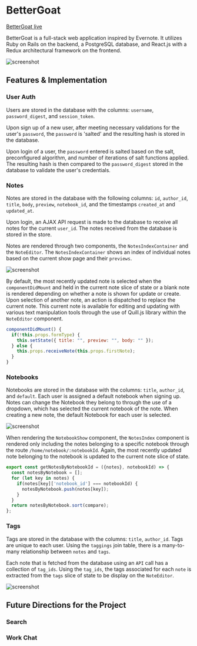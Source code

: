 # BetterGoat

[BetterGoat live](https://bettergoat.herokuapp.com/)

BetterGoat is a full-stack web application inspired by Evernote. It utilizes Ruby on Rails on the backend, a PostgreSQL database, and React.js with a Redux architectural framework on the frontend.

![screenshot](http://imgur.com/zG2V9op.png)

## Features & Implementation

### User Auth
Users are stored in the database with the columns: `username`, `password_digest`, and `session_token`.

Upon sign up of a new user, after meeting necessary validations for the user's `password`, the `password` is 'salted' and the resulting hash is stored in the database.

Upon login of a user, the `password` entered is salted based on the salt, preconfigured algorithm, and number of iterations of salt functions applied. The resulting hash is then compared to the `password_digest` stored in the database to validate the user's credentials.


### Notes
Notes are stored in the database with the following columns: `id`, `author_id`, `title`, `body`, `preview`, `notebook_id`, and the timestamps `created_at` and `updated_at`.

Upon login, an AJAX API request is made to the database to receive all notes for the current `user_id`. The notes received from the database is stored in the store.

Notes are rendered through two components, the `NotesIndexContainer` and the `NoteEditor`. The `NotesIndexContainer` shows an index of individual notes based on the current show page and their `previews`.

![screenshot](http://i.imgur.com/lgkfrQK.gif)

By default, the most recently updated note is selected when the `componentDidMount` and held in the current note slice of state or a blank note is rendered depending on whether a note is shown for update or create. Upon selection of another note, an action is dispatched to replace the current note. This current note is available for editing and updating with various text manipulation tools through the use of Quill.js library within the `NoteEditor` component.

```javascript
componentDidMount() {
  if(!this.props.formType) {
    this.setState({ title: "", preview: "", body: "" });
  } else {
    this.props.receiveNote(this.props.firstNote);
  }
}
```

### Notebooks
Notebooks are stored in the database with the columns: `title`, `author_id`, and `default`. Each user is assigned a default notebook when signing up. Notes can change the Notebook they belong to through the use of a dropdown, which has selected the current notebook of the note. When creating a new note, the default Notebook for each user is selected.

![screenshot](http://imgur.com/7EdZZbi.png)

When rendering the `NotebookShow` component, the `NotesIndex` component is rendered only including the notes belonging to a specific notebook through the route `/home/notebook/:notebookId`. Again, the most recently updated note belonging to the notebook is updated to the current note slice of state.

```javascript
export const getNotesByNotebookId = ({notes}, notebookId) => {
  const notesByNotebook = [];
  for (let key in notes) {
    if(notes[key]['notebook_id'] === notebookId) {
      notesByNotebook.push(notes[key]);
    }
  }
  return notesByNotebook.sort(compare);
};
```

### Tags
Tags are stored in the database with the columns: `title`, `author_id`. Tags are unique to each user. Using the `taggings` join table, there is a many-to-many relationship between `notes` and `tags`.

Each note that is fetched from the database using an `API` call has a collection of `tag_ids`. Using the `tag_ids`, the tags associated for each `note` is extracted from the `tags` slice of state to be display on the `NoteEditor`.

![screenshot](http://imgur.com/JI9WzZt.gif)


## Future Directions for the Project

### Search

### Work Chat
